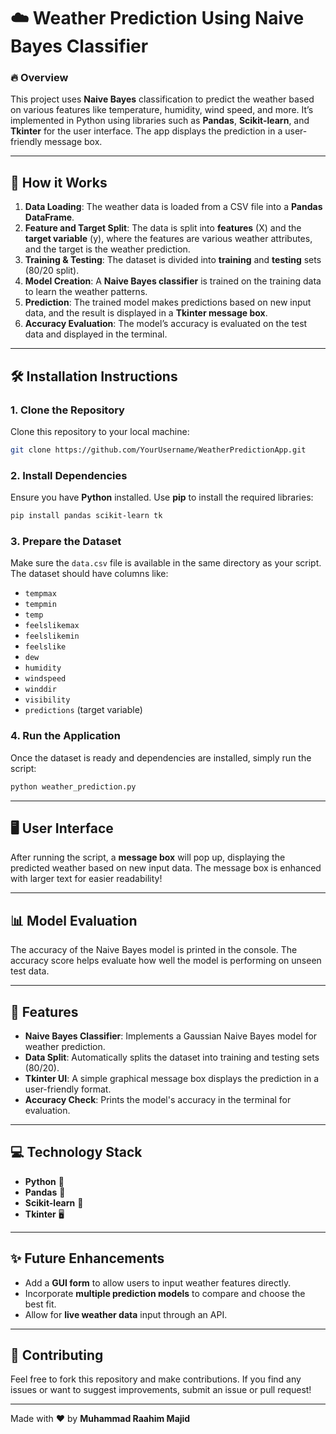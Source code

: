# ☁️ **Weather Prediction Using Naive Bayes Classifier**

### 🔥 **Overview**
This project uses **Naive Bayes** classification to predict the weather based on various features like temperature, humidity, wind speed, and more. It’s implemented in Python using libraries such as **Pandas**, **Scikit-learn**, and **Tkinter** for the user interface. The app displays the prediction in a user-friendly message box.

---

## 🚀 **How it Works**

1. **Data Loading**: The weather data is loaded from a CSV file into a **Pandas DataFrame**.
2. **Feature and Target Split**: The data is split into **features** (X) and the **target variable** (y), where the features are various weather attributes, and the target is the weather prediction.
3. **Training & Testing**: The dataset is divided into **training** and **testing** sets (80/20 split).
4. **Model Creation**: A **Naive Bayes classifier** is trained on the training data to learn the weather patterns.
5. **Prediction**: The trained model makes predictions based on new input data, and the result is displayed in a **Tkinter message box**.
6. **Accuracy Evaluation**: The model’s accuracy is evaluated on the test data and displayed in the terminal.

---

## 🛠️ **Installation Instructions**

### 1. **Clone the Repository**  
Clone this repository to your local machine:
```bash
git clone https://github.com/YourUsername/WeatherPredictionApp.git
```

### 2. **Install Dependencies**  
Ensure you have **Python** installed. Use **pip** to install the required libraries:
```bash
pip install pandas scikit-learn tk
```

### 3. **Prepare the Dataset**  
Make sure the `data.csv` file is available in the same directory as your script. The dataset should have columns like:
- `tempmax`
- `tempmin`
- `temp`
- `feelslikemax`
- `feelslikemin`
- `feelslike`
- `dew`
- `humidity`
- `windspeed`
- `winddir`
- `visibility`
- `predictions` (target variable)

### 4. **Run the Application**  
Once the dataset is ready and dependencies are installed, simply run the script:
```bash
python weather_prediction.py
```

---

## 🖥️ **User Interface**

After running the script, a **message box** will pop up, displaying the predicted weather based on new input data. The message box is enhanced with larger text for easier readability!

---

## 📊 **Model Evaluation**

The accuracy of the Naive Bayes model is printed in the console. The accuracy score helps evaluate how well the model is performing on unseen test data.

---

## 🌟 **Features**

- **Naive Bayes Classifier**: Implements a Gaussian Naive Bayes model for weather prediction.
- **Data Split**: Automatically splits the dataset into training and testing sets (80/20).
- **Tkinter UI**: A simple graphical message box displays the prediction in a user-friendly format.
- **Accuracy Check**: Prints the model's accuracy in the terminal for evaluation.

---

## 💻 **Technology Stack**

- **Python** 🐍
- **Pandas** 🐼
- **Scikit-learn** 🤖
- **Tkinter** 🖥️

---

## ✨ **Future Enhancements**
- Add a **GUI form** to allow users to input weather features directly.
- Incorporate **multiple prediction models** to compare and choose the best fit.
- Allow for **live weather data** input through an API.

---

## 🙌 **Contributing**

Feel free to fork this repository and make contributions. If you find any issues or want to suggest improvements, submit an issue or pull request!

---

Made with ❤️ by **Muhammad Raahim Majid**


